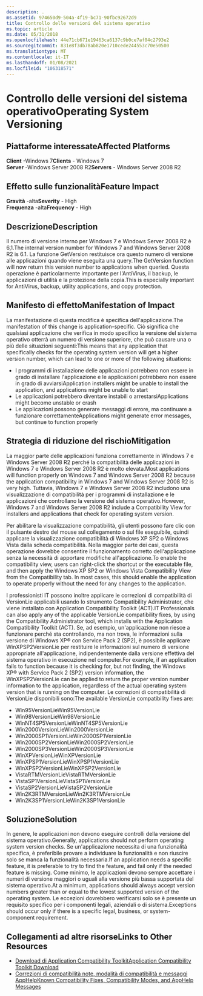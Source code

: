 ```yaml
---
description: .
ms.assetid: 974650d9-504a-4f19-bc71-90fbc92672d9
title: Controllo delle versioni del sistema operativo
ms.topic: article
ms.date: 05/31/2018
ms.openlocfilehash: 44e71cb671e19463ca6137c9b0ce7af04c2793e2
ms.sourcegitcommit: 831e8f3db78ab820e1710cede244553c70e50500
ms.translationtype: MT
ms.contentlocale: it-IT
ms.lasthandoff: 01/08/2021
ms.locfileid: "106318571"
---
```

# <a name="operating-system-versioning"></a><span data-ttu-id="52bd8-103">Controllo delle versioni del sistema operativo</span><span class="sxs-lookup"><span data-stu-id="52bd8-103">Operating System Versioning</span></span>

## <a name="affected-platforms"></a><span data-ttu-id="52bd8-104">Piattaforme interessate</span><span class="sxs-lookup"><span data-stu-id="52bd8-104">Affected Platforms</span></span>

<span data-ttu-id="52bd8-105">**Client** -Windows 7</span><span class="sxs-lookup"><span data-stu-id="52bd8-105">**Clients** - Windows 7</span></span>  
<span data-ttu-id="52bd8-106">**Server** -Windows Server 2008 R2</span><span class="sxs-lookup"><span data-stu-id="52bd8-106">**Servers** - Windows Server 2008 R2</span></span>  









## <a name="feature-impact"></a><span data-ttu-id="52bd8-107">Effetto sulle funzionalità</span><span class="sxs-lookup"><span data-stu-id="52bd8-107">Feature Impact</span></span>

<span data-ttu-id="52bd8-108">**Gravità** -alta</span><span class="sxs-lookup"><span data-stu-id="52bd8-108">**Severity** - High</span></span>  
<span data-ttu-id="52bd8-109">**Frequenza** -alta</span><span class="sxs-lookup"><span data-stu-id="52bd8-109">**Frequency** - High</span></span>  









## <a name="description"></a><span data-ttu-id="52bd8-110">Descrizione</span><span class="sxs-lookup"><span data-stu-id="52bd8-110">Description</span></span>

<span data-ttu-id="52bd8-111">Il numero di versione interno per Windows 7 e Windows Server 2008 R2 è 6,1.</span><span class="sxs-lookup"><span data-stu-id="52bd8-111">The internal version number for Windows 7 and Windows Server 2008 R2 is 6.1.</span></span> <span data-ttu-id="52bd8-112">La funzione GetVersion restituisce ora questo numero di versione alle applicazioni quando viene eseguita una query.</span><span class="sxs-lookup"><span data-stu-id="52bd8-112">The GetVersion function will now return this version number to applications when queried.</span></span> <span data-ttu-id="52bd8-113">Questa operazione è particolarmente importante per l'AntiVirus, il backup, le applicazioni di utilità e la protezione della copia.</span><span class="sxs-lookup"><span data-stu-id="52bd8-113">This is especially important for AntiVirus, backup, utility applications, and copy protection.</span></span>

## <a name="manifestation-of-impact"></a><span data-ttu-id="52bd8-114">Manifesto di effetto</span><span class="sxs-lookup"><span data-stu-id="52bd8-114">Manifestation of Impact</span></span>

<span data-ttu-id="52bd8-115">La manifestazione di questa modifica è specifica dell'applicazione.</span><span class="sxs-lookup"><span data-stu-id="52bd8-115">The manifestation of this change is application-specific.</span></span> <span data-ttu-id="52bd8-116">Ciò significa che qualsiasi applicazione che verifica in modo specifico la versione del sistema operativo otterrà un numero di versione superiore, che può causare una o più delle situazioni seguenti:</span><span class="sxs-lookup"><span data-stu-id="52bd8-116">This means that any application that specifically checks for the operating system version will get a higher version number, which can lead to one or more of the following situations:</span></span>

-   <span data-ttu-id="52bd8-117">I programmi di installazione delle applicazioni potrebbero non essere in grado di installare l'applicazione e le applicazioni potrebbero non essere in grado di avviarsi</span><span class="sxs-lookup"><span data-stu-id="52bd8-117">Application installers might be unable to install the application, and applications might be unable to start</span></span>
-   <span data-ttu-id="52bd8-118">Le applicazioni potrebbero diventare instabili o arrestarsi</span><span class="sxs-lookup"><span data-stu-id="52bd8-118">Applications might become unstable or crash</span></span>
-   <span data-ttu-id="52bd8-119">Le applicazioni possono generare messaggi di errore, ma continuare a funzionare correttamente</span><span class="sxs-lookup"><span data-stu-id="52bd8-119">Applications might generate error messages, but continue to function properly</span></span>

## <a name="mitigation"></a><span data-ttu-id="52bd8-120">Strategia di riduzione del rischio</span><span class="sxs-lookup"><span data-stu-id="52bd8-120">Mitigation</span></span>

<span data-ttu-id="52bd8-121">La maggior parte delle applicazioni funziona correttamente in Windows 7 e Windows Server 2008 R2 perché la compatibilità delle applicazioni in Windows 7 e Windows Server 2008 R2 è molto elevata.</span><span class="sxs-lookup"><span data-stu-id="52bd8-121">Most applications will function properly on Windows 7 and Windows Server 2008 R2 because the application compatibility in Windows 7 and Windows Server 2008 R2 is very high.</span></span> <span data-ttu-id="52bd8-122">Tuttavia, Windows 7 e Windows Server 2008 R2 includono una visualizzazione di compatibilità per i programmi di installazione e le applicazioni che controllano la versione del sistema operativo.</span><span class="sxs-lookup"><span data-stu-id="52bd8-122">However, Windows 7 and Windows Server 2008 R2 include a Compatibility View for installers and applications that check for operating system version.</span></span>

<span data-ttu-id="52bd8-123">Per abilitare la visualizzazione compatibilità, gli utenti possono fare clic con il pulsante destro del mouse sul collegamento o sul file eseguibile, quindi applicare la visualizzazione compatibilità di Windows XP SP2 o Windows Vista dalla scheda compatibilità. Nella maggior parte dei casi, questa operazione dovrebbe consentire il funzionamento corretto dell'applicazione senza la necessità di apportare modifiche all'applicazione.</span><span class="sxs-lookup"><span data-stu-id="52bd8-123">To enable the compatibility view, users can right-click the shortcut or the executable file, and then apply the Windows XP SP2 or Windows Vista Compatibility View from the Compatibility tab. In most cases, this should enable the application to operate properly without the need for any changes to the application.</span></span>

<span data-ttu-id="52bd8-124">I professionisti IT possono inoltre applicare le correzioni di compatibilità di VersionLie applicabili usando lo strumento Compatibility Administrator, che viene installato con Application Compatibility Toolkit (ACT).</span><span class="sxs-lookup"><span data-stu-id="52bd8-124">IT Professionals can also apply any of the applicable VersionLie compatibility fixes, by using the Compatibility Administrator tool, which installs with the Application Compatibility Toolkit (ACT).</span></span> <span data-ttu-id="52bd8-125">Se, ad esempio, un'applicazione non riesce a funzionare perché sta controllando, ma non trova, le informazioni sulla versione di Windows XP® con Service Pack 2 (SP2), è possibile applicare WinXPSP2VersionLie per restituire le informazioni sul numero di versione appropriate all'applicazione, indipendentemente dalla versione effettiva del sistema operativo in esecuzione nel computer.</span><span class="sxs-lookup"><span data-stu-id="52bd8-125">For example, if an application fails to function because it is checking for, but not finding, the Windows XP® with Service Pack 2 (SP2) version information, the WinXPSP2VersionLie can be applied to return the proper version number information to the application, regardless of the actual operating system version that is running on the computer.</span></span> <span data-ttu-id="52bd8-126">Le correzioni di compatibilità di VersionLie disponibili sono:</span><span class="sxs-lookup"><span data-stu-id="52bd8-126">The available VersionLie compatibility fixes are:</span></span>

-   <span data-ttu-id="52bd8-127">Win95VersionLie</span><span class="sxs-lookup"><span data-stu-id="52bd8-127">Win95VersionLie</span></span>
-   <span data-ttu-id="52bd8-128">Win98VersionLie</span><span class="sxs-lookup"><span data-stu-id="52bd8-128">Win98VersionLie</span></span>
-   <span data-ttu-id="52bd8-129">WinNT4SP5VersionLie</span><span class="sxs-lookup"><span data-stu-id="52bd8-129">WinNT4SP5VersionLie</span></span>
-   <span data-ttu-id="52bd8-130">Win2000VersionLie</span><span class="sxs-lookup"><span data-stu-id="52bd8-130">Win2000VersionLie</span></span>
-   <span data-ttu-id="52bd8-131">Win2000SP1VersionLie</span><span class="sxs-lookup"><span data-stu-id="52bd8-131">Win2000SP1VersionLie</span></span>
-   <span data-ttu-id="52bd8-132">Win2000SP2VersionLie</span><span class="sxs-lookup"><span data-stu-id="52bd8-132">Win2000SP2VersionLie</span></span>
-   <span data-ttu-id="52bd8-133">Win2000SP3VersionLie</span><span class="sxs-lookup"><span data-stu-id="52bd8-133">Win2000SP3VersionLie</span></span>
-   <span data-ttu-id="52bd8-134">WinXPVersionLie</span><span class="sxs-lookup"><span data-stu-id="52bd8-134">WinXPVersionLie</span></span>
-   <span data-ttu-id="52bd8-135">WinXPSP1VersionLie</span><span class="sxs-lookup"><span data-stu-id="52bd8-135">WinXPSP1VersionLie</span></span>
-   <span data-ttu-id="52bd8-136">WinXPSP2VersionLie</span><span class="sxs-lookup"><span data-stu-id="52bd8-136">WinXPSP2VersionLie</span></span>
-   <span data-ttu-id="52bd8-137">VistaRTMVersionLie</span><span class="sxs-lookup"><span data-stu-id="52bd8-137">VistaRTMVersionLie</span></span>
-   <span data-ttu-id="52bd8-138">VistaSP1VersionLie</span><span class="sxs-lookup"><span data-stu-id="52bd8-138">VistaSP1VersionLie</span></span>
-   <span data-ttu-id="52bd8-139">VistaSP2VersionLie</span><span class="sxs-lookup"><span data-stu-id="52bd8-139">VistaSP2VersionLie</span></span>
-   <span data-ttu-id="52bd8-140">Win2K3RTMVersionLie</span><span class="sxs-lookup"><span data-stu-id="52bd8-140">Win2K3RTMVersionLie</span></span>
-   <span data-ttu-id="52bd8-141">Win2K3SP1VersionLie</span><span class="sxs-lookup"><span data-stu-id="52bd8-141">Win2K3SP1VersionLie</span></span>

## <a name="solution"></a><span data-ttu-id="52bd8-142">Soluzione</span><span class="sxs-lookup"><span data-stu-id="52bd8-142">Solution</span></span>

<span data-ttu-id="52bd8-143">In genere, le applicazioni non devono eseguire controlli della versione del sistema operativo.</span><span class="sxs-lookup"><span data-stu-id="52bd8-143">Generally, applications should not perform operating system version checks.</span></span> <span data-ttu-id="52bd8-144">Se un'applicazione necessita di una funzionalità specifica, è preferibile provare a individuare la funzionalità e non riuscire solo se manca la funzionalità necessaria.</span><span class="sxs-lookup"><span data-stu-id="52bd8-144">If an application needs a specific feature, it is preferable to try to find the feature, and fail only if the needed feature is missing.</span></span> <span data-ttu-id="52bd8-145">Come minimo, le applicazioni devono sempre accettare i numeri di versione maggiori o uguali alla versione più bassa supportata del sistema operativo.</span><span class="sxs-lookup"><span data-stu-id="52bd8-145">At a minimum, applications should always accept version numbers greater than or equal to the lowest supported version of the operating system.</span></span> <span data-ttu-id="52bd8-146">Le eccezioni dovrebbero verificarsi solo se è presente un requisito specifico per i componenti legali, aziendali o di sistema.</span><span class="sxs-lookup"><span data-stu-id="52bd8-146">Exceptions should occur only if there is a specific legal, business, or system-component requirement.</span></span>

## <a name="links-to-other-resources"></a><span data-ttu-id="52bd8-147">Collegamenti ad altre risorse</span><span class="sxs-lookup"><span data-stu-id="52bd8-147">Links to Other Resources</span></span>

-   [<span data-ttu-id="52bd8-148">Download di Application Compatibility Toolkit</span><span class="sxs-lookup"><span data-stu-id="52bd8-148">Application Compatibility Toolkit Download</span></span>](/windows-hardware/get-started/adk-install)
-   <span data-ttu-id="52bd8-149">[Correzioni di compatibilità note, modalità di compatibilità e messaggi AppHelp](/previous-versions/windows/it-pro/windows-7/cc765984(v=ws.10))</span><span class="sxs-lookup"><span data-stu-id="52bd8-149">[Known Compatibility Fixes, Compatibility Modes, and AppHelp Messages](/previous-versions/windows/it-pro/windows-7/cc765984(v=ws.10))</span></span>

 

 

